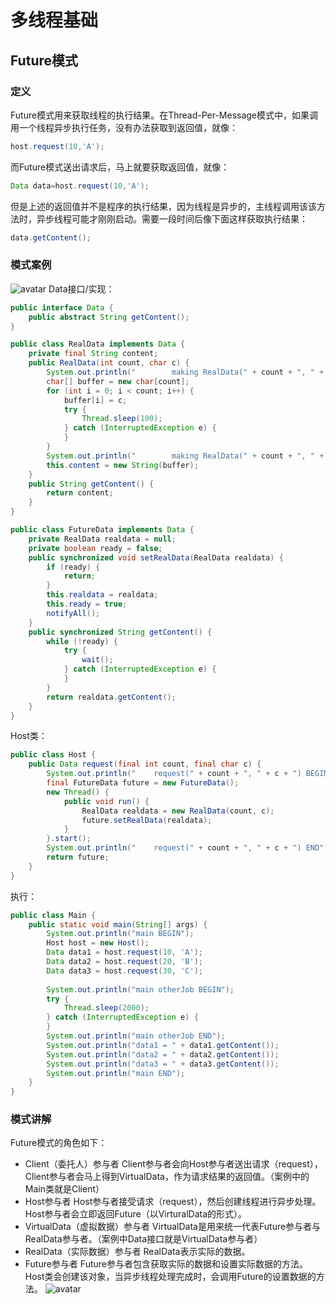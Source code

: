 # 多线程基础
## Future模式
### 定义
Future模式用来获取线程的执行结果。在Thread-Per-Message模式中，如果调用一个线程异步执行任务，没有办法获取到返回值，就像：
```java
host.request(10,'A');
```
而Future模式送出请求后，马上就要获取返回值，就像：
```java
Data data=host.request(10,'A');
```
但是上述的返回值并不是程序的执行结果，因为线程是异步的，主线程调用该该方法时，异步线程可能才刚刚启动。需要一段时间后像下面这样获取执行结果：
```java
data.getContent();
```
### 模式案例
![avatar](https://upload-images.jianshu.io/upload_images/10462182-5754f765ea39206e.png?imageMogr2/auto-orient/strip%7CimageView2/2/w/700)
Data接口/实现：
```java
public interface Data {
    public abstract String getContent();
}
```

```java
public class RealData implements Data {
    private final String content;
    public RealData(int count, char c) {
        System.out.println("        making RealData(" + count + ", " + c + ") BEGIN");
        char[] buffer = new char[count];
        for (int i = 0; i < count; i++) {
            buffer[i] = c;
            try {
                Thread.sleep(100);
            } catch (InterruptedException e) {
            }
        }
        System.out.println("        making RealData(" + count + ", " + c + ") END");
        this.content = new String(buffer);
    }
    public String getContent() {
        return content;
    }
}
```

```java
public class FutureData implements Data {
    private RealData realdata = null;
    private boolean ready = false;
    public synchronized void setRealData(RealData realdata) {
        if (ready) {
            return;
        }
        this.realdata = realdata;
        this.ready = true;
        notifyAll();
    }
    public synchronized String getContent() {
        while (!ready) {
            try {
                wait();
            } catch (InterruptedException e) {
            }
        }
        return realdata.getContent();
    }
}
```

Host类：
```java
public class Host {
    public Data request(final int count, final char c) {
        System.out.println("    request(" + count + ", " + c + ") BEGIN");
        final FutureData future = new FutureData();
        new Thread() {
            public void run() {
                RealData realdata = new RealData(count, c);
                future.setRealData(realdata);
            }
        }.start();
        System.out.println("    request(" + count + ", " + c + ") END");
        return future;
    }
}
```

执行：
```java
public class Main {
    public static void main(String[] args) {
        System.out.println("main BEGIN");
        Host host = new Host();
        Data data1 = host.request(10, 'A');
        Data data2 = host.request(20, 'B');
        Data data3 = host.request(30, 'C');
 
        System.out.println("main otherJob BEGIN");
        try {
            Thread.sleep(2000);
        } catch (InterruptedException e) {
        }
        System.out.println("main otherJob END");
        System.out.println("data1 = " + data1.getContent());
        System.out.println("data2 = " + data2.getContent());
        System.out.println("data3 = " + data3.getContent());
        System.out.println("main END");
    }
}
```

### 模式讲解
Future模式的角色如下：
- Client（委托人）参与者
Client参与者会向Host参与者送出请求（request），Client参与者会马上得到VirtualData，作为请求结果的返回值。（案例中的Main类就是Client）
- Host参与者
Host参与者接受请求（request），然后创建线程进行异步处理。Host参与者会立即返回Future（以VirturalData的形式）。
- VirtualData（虚拟数据）参与者
VirtualData是用来统一代表Future参与者与RealData参与者。（案例中Data接口就是VirtualData参与者）
- RealData（实际数据）参与者
RealData表示实际的数据。
- Future参与者
Future参与者包含获取实际的数据和设置实际数据的方法。Host类会创建该对象，当异步线程处理完成时，会调用Future的设置数据的方法。
![avatar](https://upload-images.jianshu.io/upload_images/10462182-a3e996fbff08089b.png?imageMogr2/auto-orient/strip%7CimageView2/2/w/800)
